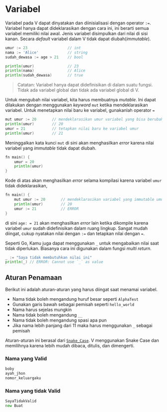 # Variabel

Variabel pada V dapat dinyatakan dan diinisialisasi dengan operator `:=`. Variabel hanya dapat dideklarasikan dengan cara ini, ini berarti semua variabel memiliki nilai awal. Jenis variabel disimpulkan dari nilai di sisi kanan. Secara _default_ variabel dalam V tidak dapat diubah(_immutable_).

```go
umur := 23                  // int
nama := 'Alice'             // string
sudah_dewasa := age > 21    // bool

println(umur)               // 23
println(nama)               // Alice
println(sudah_dewasa)       // true
```

> Catatan: Variabel hanya dapat didefinisikan di dalam suatu fungsi. Tidak ada variabel global dan tidak ada variabel global di V.

Untuk mengubah nilai variabel, kita harus membuatnya _mutable_. Ini dapat dilakukan dengan menggunakan _keyword_ `mut` ketika mendeklarasikan variabel. Untuk menetapkan nilai baru ke variabel, gunakanlah operator `=`

```go
mut umur := 20       // mendeklarasikan umur variabel yang bisa berubah dan menetapkannya ke nilai 20.
println(umur)        // 20
umur = 21            // tetapkan nilai baru ke variabel umur
println(umur)        // 21
```

Meninggalkan kata kunci `mut` di sini akan menghasilkan _error_ karena nilai variabel yang _immutable_ tidak dapat diubah.

```go
fn main() {
    umur = 20
    println(umur)
}
```

Kode di atas akan menghasilkan _error_ selama kompilasi karena variabel `umur` tidak dideklarasikan,

```go
fn main() {
    mut umur := 20       // mendeklarasikan variabel yang immutable umur dan berikan nilai 20.
    println(umur)        // 20
    umur := 21           // ERROR
}
```

di sini `age: = 21` akan menghasilkan _error_ lain ketika dikompile karena variabel `umur` sudah didefinisikan dalam ruang lingkup. Sangat mudah diingat, cukup nyatakan nilai dengan `:=` dan tetapkan nilai dengan `=`.

Seperti Go, Kamu juga dapat menggunakan `_` untuk mengabaikan nilai saat tidak diperlukan. Biasanya cara ini digunakan dalam fungsi _multi return_.

```go
_ := "Saya tidak membutuhkan nilai ini"
println(_) // ERROR: Cannot use `_` as value
```

## Aturan Penamaan

Berikut ini adalah aturan-aturan yang harus diingat saat menamai variabel.

- Nama tidak boleh mengandung huruf besar seperti `AlphaTest`
- Gunakan garis bawah sebagai pemisah seperti `hello_world`
- Nama harus sejelas mungkin
- Nama tidak boleh mengandung `__`
- Nama tidak boleh mengandung spasi apa pun
- Jika nama lebih panjang dari 11 maka harus menggunakan `_` sebagai pemisah

Aturan-aturan ini berasal dari [`Snake_Case`](https://en.wikipedia.org/wiki/Snake_case). V menggunakan Snake Case dan memilihnya karena lebih mudah dibaca, ditulis, dan dimengerti.

### Nama yang Valid

```go
boby
ayah_jhon
nomor_keluargaku
```

### Nama yang tidak Valid

```go
SayaTidakValid
new Buat
```
